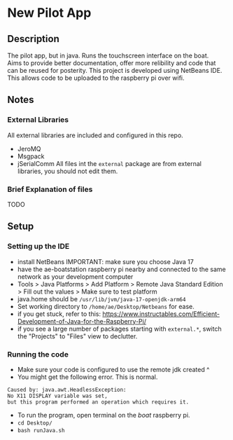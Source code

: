 # New Pilot App
## Description
The pilot app, but in java. Runs the touchscreen interface on the boat.\
Aims to provide better documentation, offer more relibility and code that can be reused for posterity.
This project is developed using NetBeans IDE. This allows code to be uploaded to the raspberry pi over wifi.

## Notes
### External Libraries
All external libraries are included and configured in this repo.
- JeroMQ
- Msgpack
- jSerialComm
All files int the `external` package are from external libraries, you should not edit them.
### Brief Explanation of files
TODO

## Setup
### Setting up the IDE
- install NetBeans IMPORTANT: make sure you choose Java 17
- have the ae-boatstation raspberry pi nearby and connected to the same network as your development computer
- Tools > Java Platforms > Add Platform > Remote Java Standard Edition > Fill out the values > Make sure to test platform
- java.home should be `/usr/lib/jvm/java-17-openjdk-arm64`
- Set working directory to `/home/ae/Desktop/Netbeans` for ease.
- if you get stuck, refer to this: https://www.instructables.com/Efficient-Development-of-Java-for-the-Raspberry-Pi/
- if you see a large number of packages starting with `external.*`, switch the "Projects" to "Files" view to declutter.

### Running the code
- Make sure your code is configured to use the remote jdk created ^
- You might get the following error. This is normal.
```
Caused by: java.awt.HeadlessException: 
No X11 DISPLAY variable was set,
but this program performed an operation which requires it.
```
- To run the program, open terminal on the *boat* raspberry pi.
- `cd Desktop/`
- `bash runJava.sh`



